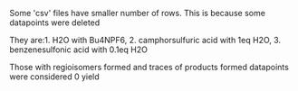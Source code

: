 Some 'csv' files have smaller number of rows. This is because some datapoints were deleted


They are:1. H2O with Bu4NPF6, 2. camphorsulfuric acid with 1eq H2O, 3. benzenesulfonic acid with 0.1eq H2O 


Those with regioisomers formed and traces of products formed datapoints were considered 0 yield


